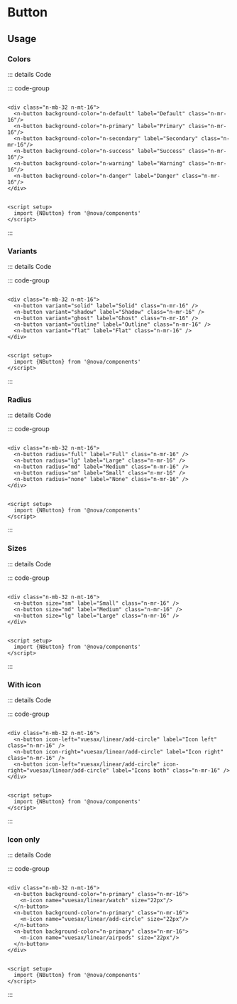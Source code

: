 # Button

<script setup>
import {NButton, NIcon} from '@nova/components'
import '@nova/components/style.css'
</script>

## Usage

### Colors

<div class="n-mb-32 n-mt-16">
    <n-button background-color="n-default" label="Default" class="n-mr-16" />
    <n-button background-color="n-primary" label="Primary" class="n-mr-16" />
    <n-button background-color="n-secondary" label="Secondary" class="n-mr-16" />
    <n-button background-color="n-success" label="Success" class="n-mr-16" />
    <n-button background-color="n-warning" label="Warning" class="n-mr-16" />
    <n-button background-color="n-danger" label="Danger" class="n-mr-16" />
</div>

::: details Code

::: code-group

```vue [Template]

<div class="n-mb-32 n-mt-16">
  <n-button background-color="n-default" label="Default" class="n-mr-16"/>
  <n-button background-color="n-primary" label="Primary" class="n-mr-16"/>
  <n-button background-color="n-secondary" label="Secondary" class="n-mr-16"/>
  <n-button background-color="n-success" label="Success" class="n-mr-16"/>
  <n-button background-color="n-warning" label="Warning" class="n-mr-16"/>
  <n-button background-color="n-danger" label="Danger" class="n-mr-16"/>
</div>
```

```vue [Script]

<script setup>
  import {NButton} from '@nova/components'
</script>
```

:::

### Variants

<div class="n-mb-32 n-mt-16">
    <n-button variant="solid" label="Solid" class="n-mr-16" />
    <n-button variant="shadow" label="Shadow" class="n-mr-16" />
    <n-button variant="ghost" label="Ghost" class="n-mr-16" />
    <n-button variant="outline" label="Outline" class="n-mr-16" />
    <n-button variant="flat" label="Flat" class="n-mr-16" />
</div>

::: details Code

::: code-group

```vue [Template]

<div class="n-mb-32 n-mt-16">
  <n-button variant="solid" label="Solid" class="n-mr-16" />
  <n-button variant="shadow" label="Shadow" class="n-mr-16" />
  <n-button variant="ghost" label="Ghost" class="n-mr-16" />
  <n-button variant="outline" label="Outline" class="n-mr-16" />
  <n-button variant="flat" label="Flat" class="n-mr-16" />
</div>
```

```vue [Script]

<script setup>
  import {NButton} from '@nova/components'
</script>
```

:::

### Radius

<div class="n-mb-32 n-mt-16">
    <n-button radius="full" label="Full" class="n-mr-16" />
    <n-button radius="lg" label="Large" class="n-mr-16" />
    <n-button radius="md" label="Medium" class="n-mr-16" />
    <n-button radius="sm" label="Small" class="n-mr-16" />
    <n-button radius="none" label="None" class="n-mr-16" />
</div>

::: details Code

::: code-group

```vue [Template]

<div class="n-mb-32 n-mt-16">
  <n-button radius="full" label="Full" class="n-mr-16" />
  <n-button radius="lg" label="Large" class="n-mr-16" />
  <n-button radius="md" label="Medium" class="n-mr-16" />
  <n-button radius="sm" label="Small" class="n-mr-16" />
  <n-button radius="none" label="None" class="n-mr-16" />
</div>
```

```vue [Script]

<script setup>
  import {NButton} from '@nova/components'
</script>
```

:::

### Sizes

<div class="n-mb-32 n-mt-16">
    <n-button size="sm" label="Small" class="n-mr-16" />
    <n-button size="md" label="Medium" class="n-mr-16" />
    <n-button size="lg" label="Large" class="n-mr-16" />
</div>

::: details Code

::: code-group

```vue [Template]

<div class="n-mb-32 n-mt-16">
  <n-button size="sm" label="Small" class="n-mr-16" />
  <n-button size="md" label="Medium" class="n-mr-16" />
  <n-button size="lg" label="Large" class="n-mr-16" />
</div>
```

```vue [Script]

<script setup>
  import {NButton} from '@nova/components'
</script>
```

:::

### With icon

<div class="n-mb-32 n-mt-16">
    <n-button icon-left="vuesax/linear/add-circle" label="Icon left" class="n-mr-16" />
    <n-button icon-right="vuesax/linear/add-circle" label="Icon right" class="n-mr-16" />
    <n-button icon-left="vuesax/linear/add-circle" icon-right="vuesax/linear/add-circle" label="Icons both" class="n-mr-16" />
</div>

::: details Code

::: code-group

```vue [Template]

<div class="n-mb-32 n-mt-16">
  <n-button icon-left="vuesax/linear/add-circle" label="Icon left" class="n-mr-16" />
  <n-button icon-right="vuesax/linear/add-circle" label="Icon right" class="n-mr-16" />
  <n-button icon-left="vuesax/linear/add-circle" icon-right="vuesax/linear/add-circle" label="Icons both" class="n-mr-16" />
</div>
```

```vue [Script]

<script setup>
  import {NButton} from '@nova/components'
</script>
```

:::

### Icon only

<div class="n-mb-32 n-mt-16">
    <n-button background-color="n-primary" class="n-mr-16" >
        <n-icon name="vuesax/linear/watch" size="22px" />
    </n-button>
    <n-button background-color="n-primary"  class="n-mr-16" >
        <n-icon name="vuesax/linear/add-circle" size="22px" />
    </n-button>
    <n-button background-color="n-primary"  class="n-mr-16" >
        <n-icon name="vuesax/linear/airpods" size="22px" />
    </n-button>
</div>

::: details Code

::: code-group

```vue [Template]

<div class="n-mb-32 n-mt-16">
  <n-button background-color="n-primary" class="n-mr-16">
    <n-icon name="vuesax/linear/watch" size="22px"/>
  </n-button>
  <n-button background-color="n-primary" class="n-mr-16">
    <n-icon name="vuesax/linear/add-circle" size="22px"/>
  </n-button>
  <n-button background-color="n-primary" class="n-mr-16">
    <n-icon name="vuesax/linear/airpods" size="22px"/>
  </n-button>
</div>
```

```vue [Script]

<script setup>
  import {NButton} from '@nova/components'
</script>
```

:::
